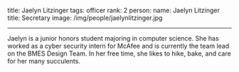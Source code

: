 title: Jaelyn Litzinger
tags: officer
rank: 2
person: 
  name: Jaelyn Litzinger 
  title: Secretary 
  image: /img/people/jaelynlitzinger.jpg

---

Jaelyn is a junior honors student majoring in computer science. She has worked as a cyber security intern for McAfee and is currently the team lead on the BMES Design Team. In her free time, she likes to hike, bake, and care for her many succulents. 
